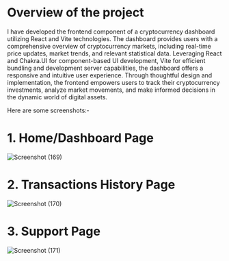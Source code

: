 # Overview of the project

I have developed the frontend component of a cryptocurrency dashboard utilizing React and Vite technologies. The dashboard provides users with a comprehensive overview of cryptocurrency markets, including real-time price updates, market trends, and relevant statistical data. Leveraging React and Chakra.UI for component-based UI development, Vite for efficient bundling and development server capabilities, the dashboard offers a responsive and intuitive user experience. Through thoughtful design and implementation, the frontend empowers users to track their cryptocurrency investments, analyze market movements, and make informed decisions in the dynamic world of digital assets. 

Here are some screenshots:-

# 1. Home/Dashboard Page
![Screenshot (169)](https://github.com/VinaySoni04/CryptoPulse/assets/98009479/6cf11280-5abc-4406-8bbe-c1883f60114f)

# 2. Transactions History Page
![Screenshot (170)](https://github.com/VinaySoni04/CryptoPulse/assets/98009479/e89c1677-f0ee-49e6-b0ee-4eb7476ae32c)

# 3. Support Page
![Screenshot (171)](https://github.com/VinaySoni04/CryptoPulse/assets/98009479/d71785b8-7e39-4540-ba28-3ecfca7e8398)




